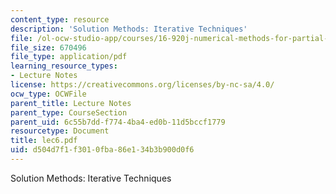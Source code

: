 ```yaml
---
content_type: resource
description: 'Solution Methods: Iterative Techniques'
file: /ol-ocw-studio-app/courses/16-920j-numerical-methods-for-partial-differential-equations-sma-5212-spring-2003/d504d7f1f3010fba86e134b3b900d0f6_lec6.pdf
file_size: 670496
file_type: application/pdf
learning_resource_types:
- Lecture Notes
license: https://creativecommons.org/licenses/by-nc-sa/4.0/
ocw_type: OCWFile
parent_title: Lecture Notes
parent_type: CourseSection
parent_uid: 6c55b7dd-f774-4ba4-ed0b-11d5bccf1779
resourcetype: Document
title: lec6.pdf
uid: d504d7f1-f301-0fba-86e1-34b3b900d0f6
---
```

Solution Methods: Iterative Techniques